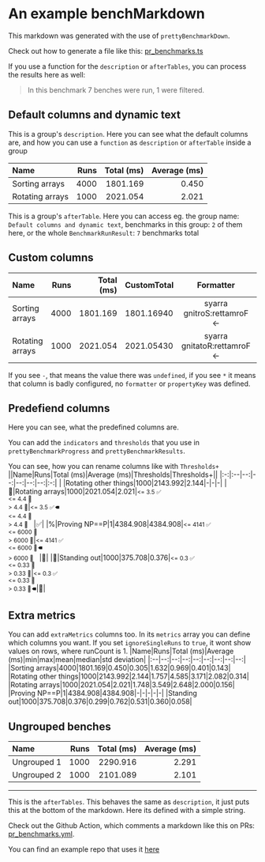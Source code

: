 # An example benchMarkdown

This markdown was generated with the use of `prettyBenchmarkDown`.

Check out how to generate a file like this: [pr_benchmarks.ts](https://github.com/littletof/prettyBenching/blob/docs/prettyBenchmarkDown/pr_benchmarks.ts)

If you use a function for the `description` or `afterTables`, you can process the results here as well:

 > In this benchmark 7 benches were run, 1 were filtered.

## Default columns and dynamic text

This is a group's `description`.
Here you can see what the default columns are, and how you can use a `function` as `description` or `afterTable` inside a group

|Name|Runs|Total (ms)|Average (ms)|
|:--|--:|--:|--:|
|Sorting arrays|4000|1801.169|0.450|
|Rotating arrays|1000|2021.054|2.021|

This is a group's `afterTable`.
Here you can access eg. the group name: `Default columns and dynamic text`, benchmarks in this group: `2` of them here, or the whole `BenchmarkRunResult`: `7` benchmarks total

## Custom columns

|Name|Runs|Total (ms)|CustomTotal|Formatter|Undefined|Bad Config|
|:--|--:|--:|:--|:-:|:-:|:-:|
|Sorting arrays|4000|1801.169|1801.16940|syarra gnitroS:rettamroF <-|-|*|
|Rotating arrays|1000|2021.054|2021.05430|syarra gnitatoR:rettamroF <-|-|*|

If you see `-`, that means the value there was `undefined`, if you see `*` it means that column is badly configured, no `formatter` or `propertyKey` was defined.

## Predefiend columns

Here you can see, what the predefined columns are.

You can add the `indicators` and `thresholds` that you use in `prettyBenchmarkProgress` and `prettyBenchmarkResults`.

You can see, how you can rename columns like with `Thresholds+`
||Name|Runs|Total (ms)|Average (ms)|Thresholds|Thresholds+||
|:-:|:--|--:|--:|--:|--:|--:|:-:|
| |Rotating other things|1000|2143.992|2.144|-|-|-|
|🎹|Rotating arrays|1000|2021.054|2.021|<small><= 3.5 ✅<br><= 4.4 🔶<br> > 4.4 🔴</small>|<small><= 3.5 ✅ 🠴<br><= 4.4 🔶 <br> > 4.4 🔴 </small>|✅|
|%|Proving NP==P|1|4384.908|4384.908|<small><= 4141 ✅<br><= 6000 🔶<br> > 6000 🔴</small>|<small><= 4141 ✅ <br><= 6000 🔶 🠴<br> > 6000 🔴 </small>|🔶|
|🚀|Standing out|1000|375.708|0.376|<small><= 0.3 ✅<br><= 0.33 🔶<br> > 0.33 🔴</small>|<small><= 0.3 ✅ <br><= 0.33 🔶 <br> > 0.33 🔴 🠴</small>|🔴|


## Extra metrics

You can add `extraMetrics` columns too. In its `metrics` array you can define which columns you want. If you set `ignoreSingleRuns` to `true`, it wont show values on rows, where runCount is 1.
|Name|Runs|Total (ms)|Average (ms)|min|max|mean|median|std deviation|
|:--|--:|--:|--:|--:|--:|--:|--:|--:|
|Sorting arrays|4000|1801.169|0.450|0.305|1.632|0.969|0.401|0.143|
|Rotating other things|1000|2143.992|2.144|1.757|4.585|3.171|2.082|0.314|
|Rotating arrays|1000|2021.054|2.021|1.748|3.549|2.648|2.000|0.156|
|Proving NP==P|1|4384.908|4384.908|-|-|-|-|-|
|Standing out|1000|375.708|0.376|0.299|0.762|0.531|0.360|0.058|


## Ungrouped benches

|Name|Runs|Total (ms)|Average (ms)|
|:--|--:|--:|--:|
|Ungrouped 1|1000|2290.916|2.291|
|Ungrouped 2|1000|2101.089|2.101|



---

This is the `afterTables`. This behaves the same as `description`, it just puts this at the bottom of the markdown.
Here its defined with a simple string.

Check out the Github Action, which comments a markdown like this on PRs: [pr_benchmarks.yml](https://github.com/littletof/prettyBenching/blob/docs/prettyBenchmarkDown/pr_benchmarks.yml).

You can find an example repo that uses it [here](https://github.com/littletof/pretty-benching-action/pull/2)

